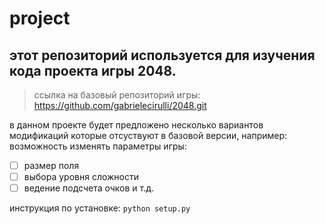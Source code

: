 # project
## этот репозиторий используется для изучения кода проекта игры 2048.
> ссылка на базовый репозиторий игры: https://github.com/gabrielecirulli/2048.git

в данном проекте будет предложено несколько вариантов модификаций которые отсуствуют в базовой версии, например: возможность изменять параметры игры:

- [ ] размер поля
- [ ] выбора уровня сложности
- [ ] ведение подсчета очков и т.д.

 инструкция по установке:
```python setup.py```
